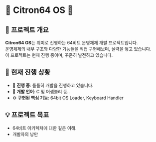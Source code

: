 # 🌟 Citron64 OS 🌟

## 🚀 프로젝트 개요

**Citron64 OS**는 취미로 진행하는 64비트 운영체제 개발 프로젝트입니다.  
운영체제의 내부 구조와 다양한 기능들을 직접 구현해보며, 실력을 쌓고 있습니다.  
이 프로젝트는 현재 진행 중이며, 꾸준히 발전하고 있습니다.

## 📜 현재 진행 상황

- 📅 **진행 중**: 틈틈히 개발을 진행하고 있습니다.
- 🔧 **개발 언어**: C 및 어셈블리 등.. 
- ⚙️ **구현된 핵심 기능**: 64bit OS Loader, Keyboard Handler 

## 💡 프로젝트 목표

- 64비트 아키텍처에 대한 깊은 이해.
- 개발자의 낭만

<!--
### 목적

저만의 운영체제를 제작하며 운영체제 시스템을 깊게 이해함(1)과 동시에<br/>
문제를 해결해나가는 과정을 정리하고 되돌아보기 위해(2) 이 프로젝트를 진행합니다.

### 목적 달성 방법

"64비트 멀티코어 OS 원리와 구조" 책에 작성된 과정을 따라 <br/>
운영체제를 제작해나가는 과정을 통해 첫 번째 목적을 이룰 수 있을 것으로 예상됩니다.

두 번째 목적을 달성하기 위해 <br/>
운영체제를 만들면서 마주하는 문제들과 <br/>
해당 문제를 어떻게 해결해나갔는지를 <br/>
일별로 정리할 예정입니다.  

(제작일기)[https://www.notion.so/20240509-298cd5aad68849b99395a0969009c809?pvs=4]
-->
